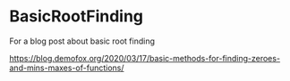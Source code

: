 # BasicRootFinding
For a blog post about basic root finding

https://blog.demofox.org/2020/03/17/basic-methods-for-finding-zeroes-and-mins-maxes-of-functions/
